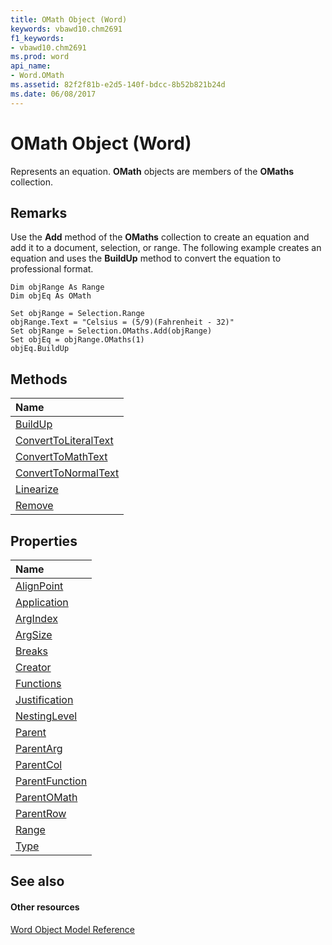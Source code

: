 ```yaml
---
title: OMath Object (Word)
keywords: vbawd10.chm2691
f1_keywords:
- vbawd10.chm2691
ms.prod: word
api_name:
- Word.OMath
ms.assetid: 82f2f81b-e2d5-140f-bdcc-8b52b821b24d
ms.date: 06/08/2017
---
```



# OMath Object (Word)

Represents an equation. **OMath** objects are members of the **OMaths** collection.


## Remarks

Use the **Add** method of the **OMaths** collection to create an equation and add it to a document, selection, or range. The following example creates an equation and uses the **BuildUp** method to convert the equation to professional format.


```
Dim objRange As Range 
Dim objEq As OMath 
 
Set objRange = Selection.Range 
objRange.Text = "Celsius = (5/9)(Fahrenheit - 32)" 
Set objRange = Selection.OMaths.Add(objRange) 
Set objEq = objRange.OMaths(1) 
objEq.BuildUp
```


## Methods



|**Name**|
|:-----|
|[BuildUp](omath-buildup-method-word.md)|
|[ConvertToLiteralText](omath-converttoliteraltext-method-word.md)|
|[ConvertToMathText](omath-converttomathtext-method-word.md)|
|[ConvertToNormalText](omath-converttonormaltext-method-word.md)|
|[Linearize](omath-linearize-method-word.md)|
|[Remove](omath-remove-method-word.md)|

## Properties



|**Name**|
|:-----|
|[AlignPoint](omath-alignpoint-property-word.md)|
|[Application](omath-application-property-word.md)|
|[ArgIndex](omath-argindex-property-word.md)|
|[ArgSize](omath-argsize-property-word.md)|
|[Breaks](omath-breaks-property-word.md)|
|[Creator](omath-creator-property-word.md)|
|[Functions](omath-functions-property-word.md)|
|[Justification](omath-justification-property-word.md)|
|[NestingLevel](omath-nestinglevel-property-word.md)|
|[Parent](omath-parent-property-word.md)|
|[ParentArg](omath-parentarg-property-word.md)|
|[ParentCol](omath-parentcol-property-word.md)|
|[ParentFunction](omath-parentfunction-property-word.md)|
|[ParentOMath](omath-parentomath-property-word.md)|
|[ParentRow](omath-parentrow-property-word.md)|
|[Range](omath-range-property-word.md)|
|[Type](omath-type-property-word.md)|

## See also


#### Other resources


[Word Object Model Reference](http://msdn.microsoft.com/library/be452561-b436-bb9b-6f94-3faa9a74a6fd%28Office.15%29.aspx)
